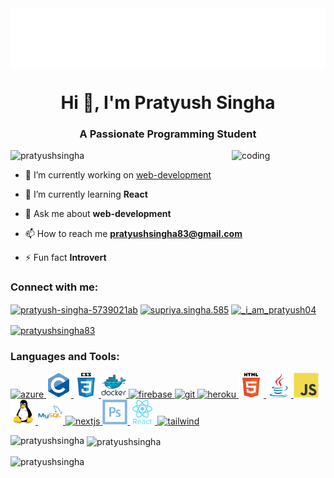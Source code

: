 <!-- ![logo](https://github.com/pratyushsingha/pratyushsingha/blob/main/pratyush.gif) -->
<img align="center" alt="coding" width="1000" src="https://github.com/pratyushsingha/pratyushsingha/blob/main/pratyush.gif">
<h1 align="center">Hi 👋, I'm Pratyush Singha</h1>
<h3 align="center">A Passionate Programming Student</h3>
<img align="right" alt="coding" width="150" src="https://user-images.githubusercontent.com/5713670/87202985-820dcb80-c2b6-11ea-9f56-7ec461c497c3.gif">
<p align="left"> <img src="https://profile-counter.glitch.me/pratyushsingha/count.svg?" alt="pratyushsingha" /> </p>

- 🔭 I’m currently working on [web-development](https://pratyushsingha.vercel.app)

- 🌱 I’m currently learning **React**

- 💬 Ask me about **web-development**

- 📫 How to reach me **pratyushsingha83@gmail.com**

- ⚡ Fun fact **Introvert**

<h3 align="left">Connect with me:</h3>
<p align="left">
<a href="https://linkedin.com/in/pratyush-singha-5739021ab" target="blank"><img align="center" src="https://raw.githubusercontent.com/rahuldkjain/github-profile-readme-generator/master/src/images/icons/Social/linked-in-alt.svg" alt="pratyush-singha-5739021ab" height="30" width="40" /></a>
<a href="https://fb.com/supriya.singha.585" target="blank"><img align="center" src="https://raw.githubusercontent.com/rahuldkjain/github-profile-readme-generator/master/src/images/icons/Social/facebook.svg" alt="supriya.singha.585" height="30" width="40" /></a>
<a href="https://instagram.com/_i_am_pratyush04" target="blank"><img align="center" src="https://raw.githubusercontent.com/rahuldkjain/github-profile-readme-generator/master/src/images/icons/Social/instagram.svg" alt="_i_am_pratyush04" height="30" width="40" /></a>
</p>
<a href="https://www.hackerrank.com/pratyushsingha83" target="blank"><img align="center" src="https://raw.githubusercontent.com/rahuldkjain/github-profile-readme-generator/master/src/images/icons/Social/hackerrank.svg" alt="pratyushsingha83" height="30" width="40" /></a>

<h3 align="left">Languages and Tools:</h3>
<p align="left"> <a href="https://azure.microsoft.com/en-in/" target="_blank" rel="noreferrer"> <img src="https://www.vectorlogo.zone/logos/microsoft_azure/microsoft_azure-icon.svg" alt="azure" width="40" height="40"/> </a> <a href="https://www.cprogramming.com/" target="_blank" rel="noreferrer"> <img src="https://raw.githubusercontent.com/devicons/devicon/master/icons/c/c-original.svg" alt="c" width="40" height="40"/> </a>  </a> <a href="https://www.w3schools.com/css/" target="_blank" rel="noreferrer"> <img src="https://raw.githubusercontent.com/devicons/devicon/master/icons/css3/css3-original-wordmark.svg" alt="css3" width="40" height="40"/> </a> <a href="https://www.docker.com/" target="_blank" rel="noreferrer"> <img src="https://raw.githubusercontent.com/devicons/devicon/master/icons/docker/docker-original-wordmark.svg" alt="docker" width="40" height="40"/> </a> <a href="https://firebase.google.com/" target="_blank" rel="noreferrer"> <img src="https://www.vectorlogo.zone/logos/firebase/firebase-icon.svg" alt="firebase" width="40" height="40"/> </a> <a href="https://git-scm.com/" target="_blank" rel="noreferrer"> <img src="https://www.vectorlogo.zone/logos/git-scm/git-scm-icon.svg" alt="git" width="40" height="40"/> </a> <a href="https://heroku.com" target="_blank" rel="noreferrer"> <img src="https://www.vectorlogo.zone/logos/heroku/heroku-icon.svg" alt="heroku" width="40" height="40"/> </a> <a href="https://www.w3.org/html/" target="_blank" rel="noreferrer"> <img src="https://raw.githubusercontent.com/devicons/devicon/master/icons/html5/html5-original-wordmark.svg" alt="html5" width="40" height="40"/> </a> <a href="https://www.java.com" target="_blank" rel="noreferrer"> <img src="https://raw.githubusercontent.com/devicons/devicon/master/icons/java/java-original.svg" alt="java" width="40" height="40"/> </a> <a href="https://developer.mozilla.org/en-US/docs/Web/JavaScript" target="_blank" rel="noreferrer"> <img src="https://raw.githubusercontent.com/devicons/devicon/master/icons/javascript/javascript-original.svg" alt="javascript" width="40" height="40"/> </a> <a href="https://www.linux.org/" target="_blank" rel="noreferrer"> <img src="https://raw.githubusercontent.com/devicons/devicon/master/icons/linux/linux-original.svg" alt="linux" width="40" height="40"/> </a> <a href="https://www.mysql.com/" target="_blank" rel="noreferrer"> <img src="https://raw.githubusercontent.com/devicons/devicon/master/icons/mysql/mysql-original-wordmark.svg" alt="mysql" width="40" height="40"/> </a> <a href="https://nextjs.org/" target="_blank" rel="noreferrer"> <img src="https://cdn.worldvectorlogo.com/logos/nextjs-2.svg" alt="nextjs" width="40" height="40"/> </a> <a href="https://www.photoshop.com/en" target="_blank" rel="noreferrer"> <img src="https://raw.githubusercontent.com/devicons/devicon/master/icons/photoshop/photoshop-line.svg" alt="photoshop" width="40" height="40"/> </a> <a href="https://reactjs.org/" target="_blank" rel="noreferrer"> <img src="https://raw.githubusercontent.com/devicons/devicon/master/icons/react/react-original-wordmark.svg" alt="react" width="40" height="40"/> </a> <a href="https://tailwindcss.com/" target="_blank" rel="noreferrer"> <img src="https://www.vectorlogo.zone/logos/tailwindcss/tailwindcss-icon.svg" alt="tailwind" width="40" height="40"/> </a> </p>
<p><img align="left" src="https://github-readme-stats.vercel.app/api/top-langs?username=pratyushsingha&show_icons=true&locale=en&layout=compact" alt="pratyushsingha" /></p>

<p>&nbsp;<img align="center" src="https://github-readme-stats.vercel.app/api?username=pratyushsingha&show_icons=true&locale=en" alt="pratyushsingha" /></p>

<p><img align="center" src="https://github-readme-streak-stats.herokuapp.com/?user=pratyushsingha&" alt="pratyushsingha" /></p>
